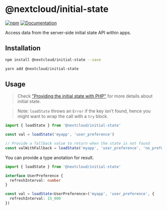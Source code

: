 # @nextcloud/initial-state

[![npm](https://img.shields.io/npm/v/@nextcloud/initial-state.svg)](https://www.npmjs.com/package/@nextcloud/initial-state)
[![Documentation](https://img.shields.io/badge/Documentation-online-brightgreen)](https://nextcloud.github.io/nextcloud-initial-state/)

Access data from the server-side initial state API within apps.

## Installation

```sh
npm install @nextcloud/initial-state --save
```

```sh
yarn add @nextcloud/initial-state
```

## Usage

> Check ["Providing the initial state with PHP"](https://docs.nextcloud.com/server/latest/developer_manual/basics/front-end/js.html#providing-the-initial-state-with-php) for more details about initial state.

> Note: `loadState` throws an `Error` if the key isn't found, hence you might want to wrap the call with a `try` block.

```js
import { loadState } from '@nextcloud/initial-state'

const val = loadState('myapp', 'user_preference')

// Provide a fallback value to return when the state is not found
const valWithFallback = loadState('myapp', 'user_preference', 'no_preference')
```

You can provide a type anotation for result.

```ts
import { loadState } from '@nextcloud/initial-state'

interface UserPreference {
  refreshInterval: number
}

const val = loadState<UserPreference>('myapp', 'user_preference', {
  refreshInterval: 15_000
})
```
